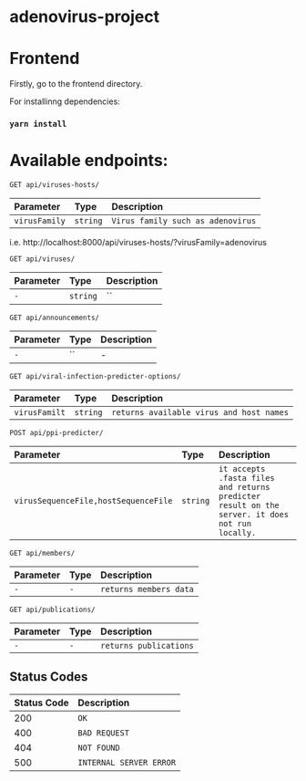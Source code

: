 # adenovirus-project


# Frontend

Firstly, go to the frontend directory.

For installinng dependencies:

  ### `yarn install`
 

# Available endpoints:



```http
GET api/viruses-hosts/
```
| Parameter | Type | Description |
| :--- | :--- | :--- |
| `virusFamily` | `string` | `Virus family such as adenovirus`|

i.e. http://localhost:8000/api/viruses-hosts/?virusFamily=adenovirus



```http
GET api/viruses/
```
| Parameter | Type | Description |
| :--- | :--- | :--- |
| `-` | `string` | ``|


```http
GET api/announcements/
```
| Parameter | Type | Description |
| :--- | :--- | :--- |
| `-` | `` | -|


```http
GET api/viral-infection-predicter-options/
```
| Parameter | Type | Description |
| :--- | :--- | :--- |
| `virusFamilt` | `string` | `returns available virus and host names`|


```http
POST api/ppi-predicter/
```
| Parameter | Type | Description |
| :--- | :--- | :--- |
| `virusSequenceFile,hostSequenceFile` | `string` | `it accepts .fasta files and returns predicter result on the server. it does not run locally.`|



```http
GET api/members/
```
| Parameter | Type | Description |
| :--- | :--- | :--- |
| `-` | `-` | `returns members data`|

```http
GET api/publications/
```
| Parameter | Type | Description |
| :--- | :--- | :--- |
| `-` | `-` | `returns publications`|



## Status Codes

| Status Code | Description |
| :--- | :--- |
| 200 | `OK` |
| 400 | `BAD REQUEST` |
| 404 | `NOT FOUND` |
| 500 | `INTERNAL SERVER ERROR` |
